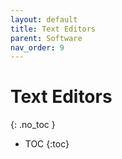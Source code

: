 ```yaml
---
layout: default
title: Text Editors
parent: Software
nav_order: 9
---
```


# Text Editors
{: .no_toc }

- TOC
{:toc}

